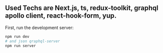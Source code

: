 
## Used Techs are Next.js, ts, redux-toolkit, graphql apollo client, react-hook-form, yup.

First, run the development server:

```bash
npm run dev
# and json qraphql-server
npm run server
```
